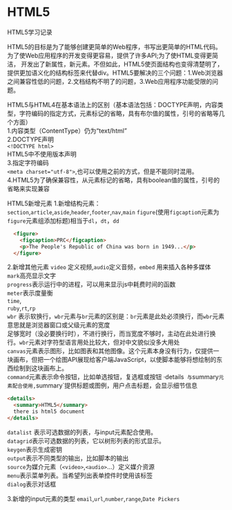 # HTML5
HTML5学习记录


HTML5的目标是为了能够创建更简单的Web程序，书写出更简单的HTML代码。为了使Web应用程序的开发变得更容易，提供了许多API;为了使HTML变得更简洁，
开发出了新属性，新元素。不但如此，HTML5使页面结构也变得清楚明了，提供更加语义化的结构标签来代替div。HTML5要解决的三个问题：1.Web浏览器之间兼容性低的问题，2.文档结构不明了的问题，3.Web应用程序功能受限的问题。

HTML5与HTML4在基本语法上的区别（基本语法包括：DOCTYPE声明，内容类型，字符编码的指定方式，元素标记的省略，具有布尔值的属性，引号的省略等几个方面）  
1.内容类型（ContentType）仍为“text/html”  
2.DOCTYPE声明  
  `<!DOCTYPE html>`  
  HTML5中不使用版本声明  
3.指定字符编码  
 `<meta charset="utf-8">`,也可以使用之前的方式，但是不能同时混用。  
4.HTML5为了确保兼容性，从元素标记的省略，具有boolean值的属性，引号的省略来实现兼容

HTML5新增元素
1.新增结构元素：
`section`,`article`,`aside`,`header`,`footer`,`nav`,`main`
`figure`(使用`figcaptio`n元素为`figure`元素组添加标题)相当于`dl`，`dt`，`dd`
```html
  <figure>
    <figcaption>PRC</figcaption>
    <p>The People's Republic of China was born in 1949...</p>
  </figure>
```

2.新增其他元素
`video` 定义视频,`audio`定义音频，`embed` 用来插入各种多媒体  
`mark`高亮显示文字  
`progress`表示运行中的进程，可以用来显示js中耗费时间的函数  
`meter`表示度量衡  
`time`,  
`ruby`,`rt`,`rp`  
`wbr` 表示软换行，`wbr`元素与`br`元素的区别是：`br`元素是此处必须换行，而`wbr`元素意思就是浏览器窗口或父级元素的宽度  
足够宽时（没必要换行时），不进行换行，而当宽度不够时，主动在此处进行换行。`wbr`元素对字符型语言用处比较大，但对中文貌似没多大用处  
`canvas`元素表示图形，比如图表和其他图像。这个元素本身没有行为，仅提供一块画布，但把一个绘图API展现给客户端JavaScript，以使脚本能够将想绘制的东西绘制到这块画布上。  
`command`元素表示命令按钮，比如单选按钮，复选框或按钮
·details` 与`summary`元素配合使用,`summary`提供标题或图例，用户点击标题，会显示细节信息
```html
<details>
  <summary>HTML5</summary>
  there is html5 document
</details>
```
`datalist` 表示可选数据的列表，与input元素配合使用。    
`datagrid`表示可选数据的列表，它以树形列表的形式显示。   
`keygen`表示生成密钥     
`output`表示不同类型的输出，比如脚本的输出    
`source`为媒介元素（`<video>`,`<audio>`...）定义媒介资源  
`menu`表示菜单列表。当希望列出表单控件时使用该标签  
`dialog`表示对话框  

3.新增的input元素的类型
`email`,`url`,`number`,`range`,`Date Pickers`






